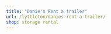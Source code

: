 ```yaml
---
title: "Danie's Rent a trailer"
url: /lyttleton/danies-rent-a-trailer/
shop: storage rental
---
```

